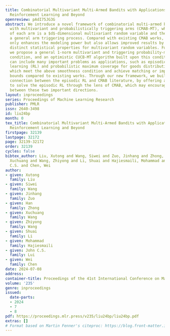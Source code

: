 ```yaml
---
title: Combinatorial Multivariant Multi-Armed Bandits with Applications to Episodic
  Reinforcement Learning and Beyond
openreview: pAdI75JG3G
abstract: We introduce a novel framework of combinatorial multi-armed bandits (CMAB)
  with multivariant and probabilistically triggering arms (CMAB-MT), where the outcome
  of each arm is a $d$-dimensional multivariant random variable and the feedback follows
  a general arm triggering process. Compared with existing CMAB works, CMAB-MT not
  only enhances the modeling power but also allows improved results by leveraging
  distinct statistical properties for multivariant random variables. For CMAB-MT,
  we propose a general 1-norm multivariant and triggering probability-modulated smoothness
  condition, and an optimistic CUCB-MT algorithm built upon this condition. Our framework
  can include many important problems as applications, such as episodic reinforcement
  learning (RL) and probabilistic maximum coverage for goods distribution, all of
  which meet the above smoothness condition and achieve matching or improved regret
  bounds compared to existing works. Through our new framework, we build the first
  connection between the episodic RL and CMAB literature, by offering a new angle
  to solve the episodic RL through the lens of CMAB, which may encourage more interactions
  between these two important directions.
layout: inproceedings
series: Proceedings of Machine Learning Research
publisher: PMLR
issn: 2640-3498
id: liu24bp
month: 0
tex_title: Combinatorial Multivariant Multi-Armed Bandits with Applications to Episodic
  Reinforcement Learning and Beyond
firstpage: 32139
lastpage: 32172
page: 32139-32172
order: 32139
cycles: false
bibtex_author: Liu, Xutong and Wang, Siwei and Zuo, Jinhang and Zhong, Han and Wang,
  Xuchuang and Wang, Zhiyong and Li, Shuai and Hajiesmaili, Mohammad and Lui, John
  C.S. and Chen, Wei
author:
- given: Xutong
  family: Liu
- given: Siwei
  family: Wang
- given: Jinhang
  family: Zuo
- given: Han
  family: Zhong
- given: Xuchuang
  family: Wang
- given: Zhiyong
  family: Wang
- given: Shuai
  family: Li
- given: Mohammad
  family: Hajiesmaili
- given: John C.S.
  family: Lui
- given: Wei
  family: Chen
date: 2024-07-08
address:
container-title: Proceedings of the 41st International Conference on Machine Learning
volume: '235'
genre: inproceedings
issued:
  date-parts:
  - 2024
  - 7
  - 8
pdf: https://proceedings.mlr.press/v235/liu24bp/liu24bp.pdf
extras: []
# Format based on Martin Fenner's citeproc: https://blog.front-matter.io/posts/citeproc-yaml-for-bibliographies/
---
```

